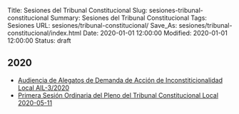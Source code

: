 Title: Sesiones del Tribunal Constitucional
Slug: sesiones-tribunal-constitucional
Summary: Sesiones del Tribunal Constitucional
Tags: Sesiones
URL: sesiones/tribunal-constitucional/
Save_As: sesiones/tribunal-constitucional/index.html
Date: 2020-01-01 12:00:00
Modified: 2020-01-01 12:00:00
Status: draft

## 2020

- [Audiencia de Alegatos de Demanda de Acción de Inconstiticionalidad Local AIL-3/2020](2020/audiencia-de-alegatos-de-demanda-de-accion-de-inconstiticionalidad-local-ail-3-2020/)
- [Primera Sesión Ordinaria del Pleno del Tribunal Constitucional Local 2020-05-11](2020/primera-sesion-ordinaria-del.pleno-del-tribunal-constitucional-local-2020-05-11)



